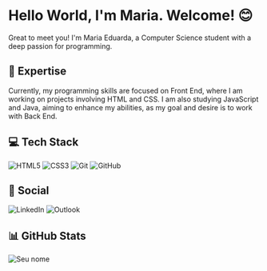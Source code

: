 # Hello World, I'm Maria. Welcome! 😊
Great to meet you! I'm Maria Eduarda, a Computer Science student with a deep passion for programming. 

## 🚀 Expertise
Currently, my programming skills are focused on Front End, where I am working on projects involving HTML and CSS. I am also studying JavaScript and Java, aiming to enhance my abilities, as my goal and desire is to work with Back End.

## 💻 Tech Stack 
![HTML5](https://img.shields.io/badge/html5-%23E34F26.svg?style=for-the-badge&logo=html5&logoColor=white)
![CSS3](https://img.shields.io/badge/css3-%231572B6.svg?style=for-the-badge&logo=css3&logoColor=white)
![Git](https://img.shields.io/badge/git-%23F05033.svg?style=for-the-badge&logo=git&logoColor=white)
![GitHub](https://img.shields.io/badge/github-%23121011.svg?style=for-the-badge&logo=github&logoColor=white)

## 💬 Social
![LinkedIn](https://img.shields.io/badge/linkedin-%230077B5.svg?style=for-the-badge&logo=linkedin&logoColor=white)
![Outlook](https://img.shields.io/badge/Microsoft_Outlook-0078D4?style=for-the-badge&logo=microsoft-outlook&logoColor=white)

## 📊 GitHub Stats
![Seu nome](https://github-readme-stats.vercel.app/api?username=eduardafbz&show_icons=true&theme=dracula) 



